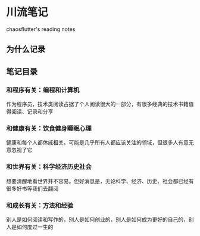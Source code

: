 # 川流笔记

chaosflutter's reading notes

## 为什么记录

## 笔记目录

### 和程序有关：编程和计算机

作为程序员，技术类阅读占据了个人阅读很大的一部分，有很多经典的技术书籍值得阅读、记录和分享

### 和健康有关：饮食健身睡眠心理

健康和每个人都休戚相关。可能是几乎所有人都应该关注的领域，但很多人有意无意忽视了它

### 和世界有关：科学经济历史社会

想要清醒地看世界并不容易。但好消息是，无论科学、经济、历史、社会都已经有很多好书等我们去翻阅

### 和成长有关：方法和经验

别人是如何阅读和写作的，别人是如何创业的，别人是如何成为更好的自己的，别人是如何度过一生的
